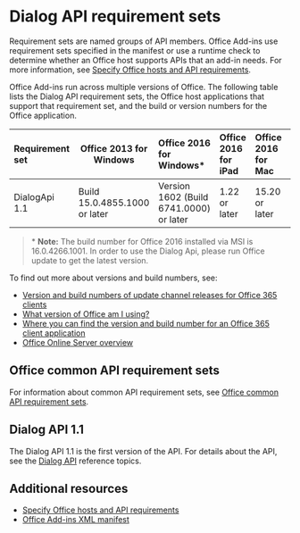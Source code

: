 
# Dialog API requirement sets

Requirement sets are named groups of API members. Office Add-ins use requirement sets specified in the manifest or use a runtime check to determine whether an Office host supports APIs that an add-in needs. For more information, see [Specify Office hosts and API requirements](../../docs/overview/specify-office-hosts-and-api-requirements.md).

Office Add-ins run across multiple versions of Office. The following table lists the Dialog API requirement sets, the Office host applications that support that requirement set, and the build or version numbers for the Office application.

|  Requirement set  |  Office 2013 for Windows | Office 2016 for Windows*   |  Office 2016 for iPad  |  Office 2016 for Mac  | Office Online  |  Office Online Server  |
|:-----|-----|:-----|:-----|:-----|:-----|:-----|
| DialogApi 1.1  | Build 15.0.4855.1000 or later | Version 1602 (Build 6741.0000) or later | 1.22 or later | 15.20 or later| We're working on it. | Version 1608 (Build 7601.6800) or later|

>&#42; **Note:** The build number for Office 2016 installed via MSI is 16.0.4266.1001. In order to use the Dialog Api, please run Office update to get the latest version. 

To find out more about versions and build numbers, see:

- [Version and build numbers of update channel releases for Office 365 clients](https://technet.microsoft.com/en-us/library/mt592918.aspx)
- [What version of Office am I using?](https://support.office.com/en-us/article/What-version-of-Office-am-I-using-932788b8-a3ce-44bf-bb09-e334518b8b19?ui=en-US&rs=en-US&ad=US&fromAR=1)
- [Where you can find the version and build number for an Office 365 client application](https://technet.microsoft.com/en-us/library/mt592918.aspx#Anchor_1)
- [Office Online Server overview](https://technet.microsoft.com/en-us/library/jj219437(v=office.16).aspx)

## Office common API requirement sets
For information about common API requirement sets, see [Office common API requirement sets](office-add-in-requirement-sets.md).

## Dialog API 1.1 
The Dialog API 1.1 is the first version of the API. For details about the API, see the [Dialog API](../shared/officeui.md) reference topics.

## Additional resources

- [Specify Office hosts and API requirements](../../docs/overview/specify-office-hosts-and-api-requirements.md)
- [Office Add-ins XML manifest](../../docs/overview/add-in-manifests.md)

